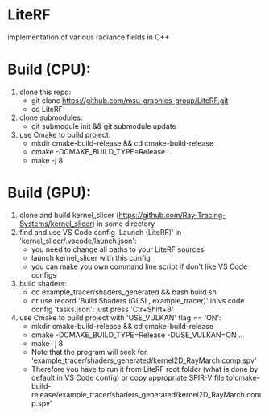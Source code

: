# LiteRF
implementation of various radiance fields in C++

# Build (CPU):

1. clone this repo:
   * git clone https://github.com/msu-graphics-group/LiteRF.git
   * cd LiteRF 
2. clone submodules:
   * git submodule init && git submodule update 
3. use Cmake to build project:
   * mkdir cmake-build-release && cd cmake-build-release
   * cmake -DCMAKE_BUILD_TYPE=Release ..
   * make -j 8  

# Build (GPU):

1. clone and build kernel_slicer (https://github.com/Ray-Tracing-Systems/kernel_slicer) in some directory
2. find and use VS Code config 'Launch (LiteRF)' in 'kernel_slicer/.vscode/launch.json':
   * you need to change all paths to your LiteRF sources
   * launch kernel_slicer with this config
   * you can make you own command line script if don't like VS Code configs
3. build shaders:
   * cd example_tracer/shaders_generated && bash build.sh
   * or use record 'Build Shaders (GLSL, example_tracer)' in vs code config 'tasks.json': just press 'Ctr+Shift+B'
4. use Cmake to build project with 'USE_VULKAN' flag == 'ON':
   * mkdir cmake-build-release && cd cmake-build-release
   * cmake -DCMAKE_BUILD_TYPE=Release -DUSE_VULKAN=ON ..
   * make -j 8
   * Note that the program will seek for 'example_tracer/shaders_generated/kernel2D_RayMarch.comp.spv' 
   * Therefore you have to run it from LiteRF root folder (what is done by default in VS Code config) or copy appropriate SPIR-V file to'cmake-build-release/example_tracer/shaders_generated/kernel2D_RayMarch.comp.spv'
